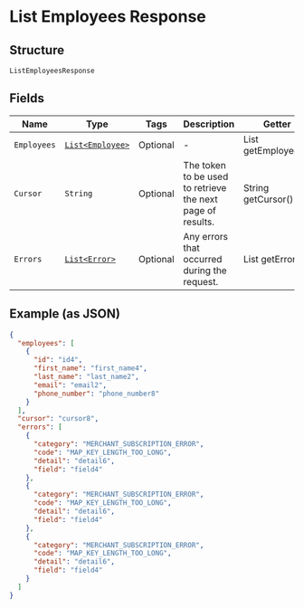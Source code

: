 
# List Employees Response

## Structure

`ListEmployeesResponse`

## Fields

| Name | Type | Tags | Description | Getter |
|  --- | --- | --- | --- | --- |
| `Employees` | [`List<Employee>`](../../doc/models/employee.md) | Optional | - | List<Employee> getEmployees() |
| `Cursor` | `String` | Optional | The token to be used to retrieve the next page of results. | String getCursor() |
| `Errors` | [`List<Error>`](../../doc/models/error.md) | Optional | Any errors that occurred during the request. | List<Error> getErrors() |

## Example (as JSON)

```json
{
  "employees": [
    {
      "id": "id4",
      "first_name": "first_name4",
      "last_name": "last_name2",
      "email": "email2",
      "phone_number": "phone_number8"
    }
  ],
  "cursor": "cursor8",
  "errors": [
    {
      "category": "MERCHANT_SUBSCRIPTION_ERROR",
      "code": "MAP_KEY_LENGTH_TOO_LONG",
      "detail": "detail6",
      "field": "field4"
    },
    {
      "category": "MERCHANT_SUBSCRIPTION_ERROR",
      "code": "MAP_KEY_LENGTH_TOO_LONG",
      "detail": "detail6",
      "field": "field4"
    },
    {
      "category": "MERCHANT_SUBSCRIPTION_ERROR",
      "code": "MAP_KEY_LENGTH_TOO_LONG",
      "detail": "detail6",
      "field": "field4"
    }
  ]
}
```

